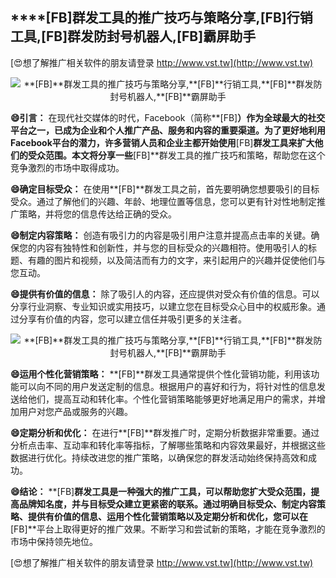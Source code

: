 ## ****[FB]**群发工具的推广技巧与策略分享,**[FB]**行销工具,**[FB]**群发防封号机器人,**[FB]**霸屏助手**

[😍想了解推广相关软件的朋友请登录 http://www.vst.tw](http://www.vst.tw)

 <center><img src="https://vst.tw/MP4/tuiguang/png/3.png" alt="**[FB]**群发工具的推广技巧与策略分享,**[FB]**行销工具,**[FB]**群发防封号机器人,**[FB]**霸屏助手"></center>

**😄引言：**
在现代社交媒体的时代，Facebook（简称**[FB]**）作为全球最大的社交平台之一，已成为企业和个人推广产品、服务和内容的重要渠道。为了更好地利用Facebook平台的潜力，许多营销人员和企业主都开始使用**[FB]**群发工具来扩大他们的受众范围。本文将分享一些**[FB]**群发工具的推广技巧和策略，帮助您在这个竞争激烈的市场中取得成功。

**😄确定目标受众：**
在使用**[FB]**群发工具之前，首先要明确您想要吸引的目标受众。通过了解他们的兴趣、年龄、地理位置等信息，您可以更有针对性地制定推广策略，并将您的信息传达给正确的受众。

**😄制定内容策略：**
创造有吸引力的内容是吸引用户注意并提高点击率的关键。确保您的内容有独特性和创新性，并与您的目标受众的兴趣相符。使用吸引人的标题、有趣的图片和视频，以及简洁而有力的文字，来引起用户的兴趣并促使他们与您互动。

**😄提供有价值的信息：**
除了吸引人的内容，还应提供对受众有价值的信息。可以分享行业洞察、专业知识或实用技巧，以建立您在目标受众心目中的权威形象。通过分享有价值的内容，您可以建立信任并吸引更多的关注者。

 <center><img src="https://vst.tw/MP4/tuiguang/png/5.png" alt="**[FB]**群发工具的推广技巧与策略分享,**[FB]**行销工具,**[FB]**群发防封号机器人,**[FB]**霸屏助手"></center>

**😄运用个性化营销策略：**
**[FB]**群发工具通常提供个性化营销功能，利用该功能可以向不同的用户发送定制的信息。根据用户的喜好和行为，将针对性的信息发送给他们，提高互动和转化率。个性化营销策略能够更好地满足用户的需求，并增加用户对您产品或服务的兴趣。

**😄定期分析和优化：**
在进行**[FB]**群发推广时，定期分析数据非常重要。通过分析点击率、互动率和转化率等指标，了解哪些策略和内容效果最好，并根据这些数据进行优化。持续改进您的推广策略，以确保您的群发活动始终保持高效和成功。

**😄结论：**
**[FB]**群发工具是一种强大的推广工具，可以帮助您扩大受众范围，提高品牌知名度，并与目标受众建立更紧密的联系。通过明确目标受众、制定内容策略、提供有价值的信息、运用个性化营销策略以及定期分析和优化，您可以在**[FB]**平台上取得更好的推广效果。不断学习和尝试新的策略，才能在竞争激烈的市场中保持领先地位。

[😍想了解推广相关软件的朋友请登录 http://www.vst.tw](http://www.vst.tw)



